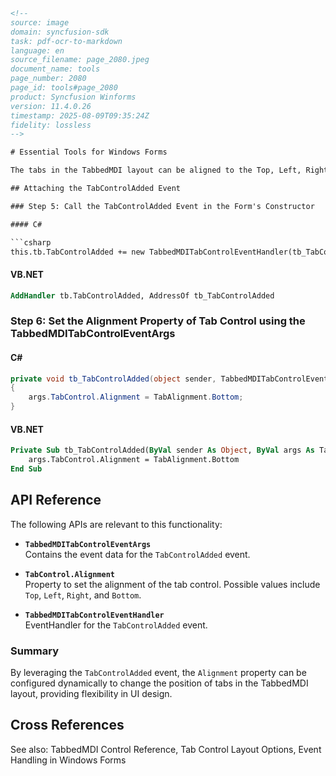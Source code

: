 ```html
<!-- 
source: image
domain: syncfusion-sdk
task: pdf-ocr-to-markdown
language: en
source_filename: page_2080.jpeg
document_name: tools
page_number: 2080
page_id: tools#page_2080
product: Syncfusion Winforms
version: 11.4.0.26
timestamp: 2025-08-09T09:35:24Z
fidelity: lossless
-->

# Essential Tools for Windows Forms

The tabs in the TabbedMDI layout can be aligned to the Top, Left, Right, and Bottom of the form using the `Alignment` property. To access the `Alignment` property, you should use the `TabControlAdded` event. This event is fired to let the user configure the tab appearance and behavior.

## Attaching the TabControlAdded Event

### Step 5: Call the TabControlAdded Event in the Form's Constructor

#### C#

```csharp
this.tb.TabControlAdded += new TabbedMDITabControlEventHandler(tb_TabControlAdded);
```

#### VB.NET

```vb
AddHandler tb.TabControlAdded, AddressOf tb_TabControlAdded
```

### Step 6: Set the Alignment Property of Tab Control using the TabbedMDITabControlEventArgs

#### C#

```csharp
private void tb_TabControlAdded(object sender, TabbedMDITabControlEventArgs args)
{
    args.TabControl.Alignment = TabAlignment.Bottom;
}
```

#### VB.NET

```vb
Private Sub tb_TabControlAdded(ByVal sender As Object, ByVal args As TabbedMDITabControlEventArgs)
    args.TabControl.Alignment = TabAlignment.Bottom
End Sub
```

## API Reference

The following APIs are relevant to this functionality:

- **`TabbedMDITabControlEventArgs`**  
  Contains the event data for the `TabControlAdded` event.

- **`TabControl.Alignment`**  
  Property to set the alignment of the tab control. Possible values include `Top`, `Left`, `Right`, and `Bottom`.

- **`TabbedMDITabControlEventHandler`**  
  EventHandler for the `TabControlAdded` event.

### Summary

By leveraging the `TabControlAdded` event, the `Alignment` property can be configured dynamically to change the position of tabs in the TabbedMDI layout, providing flexibility in UI design.

## Cross References

See also: TabbedMDI Control Reference, Tab Control Layout Options, Event Handling in Windows Forms

<!-- tags: [syncfusion, winforms, tabbedmdi, tabcontrol, alignment, event, tablayout, tabbedmdi] keywords: [TabbedMDI, TabControl, Alignment, TabControlAdded, CSharp, VB.NET, TabAlignment, EventHandling, UIDesign, Multiform] -->
```